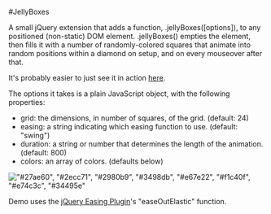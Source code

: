 #JellyBoxes

A small jQuery extension that adds a function, .jellyBoxes([options]), to any positioned (non-static) DOM element. .jellyBoxes() empties the element, then fills it with a number of randomly-colored squares that animate into random positions within a diamond on setup, and on every mouseover after that.

It's probably easier to just see it in action [here](http://www.robhdawson.com/jelly_boxes/).

The options it takes is a plain JavaScript object, with the following properties:

- grid: the dimensions, in number of squares, of the grid. (default: 24)
- easing: a string indicating which easing function to use. (default: "swing")
- duration: a string or number that determines the length of the animation. (default: 800)
- colors: an array of colors. (defaults below)

!["#27ae60", "#2ecc71", "#2980b9", "#3498db", "#e67e22", "#f1c40f", "#e74c3c", "#34495e"](https://raw.github.com/robhdawson/jelly_boxes/master/colors.png)

Demo uses the [jQuery Easing Plugin](http://gsgd.co.uk/sandbox/jquery/easing/)'s "easeOutElastic" function.